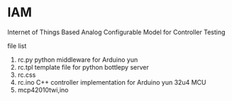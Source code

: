 # IAM
Internet of Things Based Analog Configurable Model for Controller Testing

file list
1. rc.py python middleware for Arduino yun
2. rc.tpl template file for python bottlepy server
3. rc.css
4. rc.ino C++ controller implementation for Arduino yun 32u4 MCU 
5. mcp42010twi,ino 

